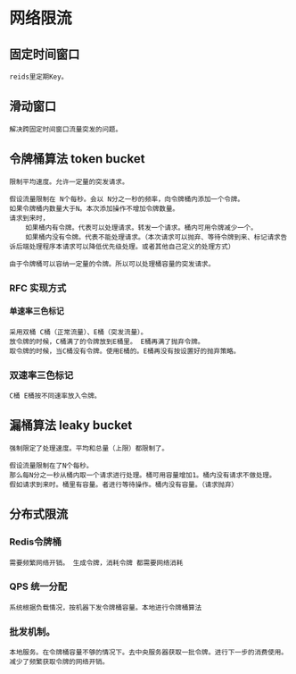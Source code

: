 # 网络限流

## 固定时间窗口
    reids里定期Key。

## 滑动窗口
    
    解决跨固定时间窗口流量突发的问题。

## 令牌桶算法 token bucket
    
    限制平均速度。允许一定量的突发请求。

    假设流量限制在 N个每秒。会以 N分之一秒的频率，向令牌桶内添加一个令牌。
    如果令牌桶内数量大于N。本次添加操作不增加令牌数量。
    请求到来时，
        如果桶内有令牌。代表可以处理请求。转发一个请求。桶内可用令牌减少一个。 
        如果桶内没有令牌。代表不能处理请求。（本次请求可以抛弃、等待令牌到来、标记请求告诉后端处理程序本请求可以降低优先级处理。或者其他自己定义的处理方式）

    由于令牌桶可以容纳一定量的令牌。所以可以处理桶容量的突发请求。


### RFC 实现方式
#### 单速率三色标记
    
    采用双桶 C桶（正常流量）、E桶（突发流量）。 
    放令牌的时候，C桶满了的令牌放到E桶里。 E桶再满了抛弃令牌。
    取令牌的时候，当C桶没有令牌。使用E桶的。E桶再没有按设置好的抛弃策略。


### 双速率三色标记  
    
    C桶 E桶按不同速率放入令牌。


## 漏桶算法  leaky bucket
    
    强制限定了处理速度。平均和总量（上限）都限制了。

    假设流量限制在了N个每秒。 
    那么每N分之一秒从桶内取一个请求进行处理。桶可用容量增加1。桶内没有请求不做处理。
    假如请求到来时。桶里有容量。者进行等待操作。桶内没有容量。（请求抛弃）


## 分布式限流

### Redis令牌桶
    需要频繁网络开销。 生成令牌，消耗令牌 都需要网络消耗

### QPS 统一分配
    系统根据负载情况，按机器下发令牌桶容量。本地进行令牌桶算法

### 批发机制。
    本地服务。在令牌桶容量不够的情况下。去中央服务器获取一批令牌。进行下一步的消费使用。 减少了频繁获取令牌的网络开销。
